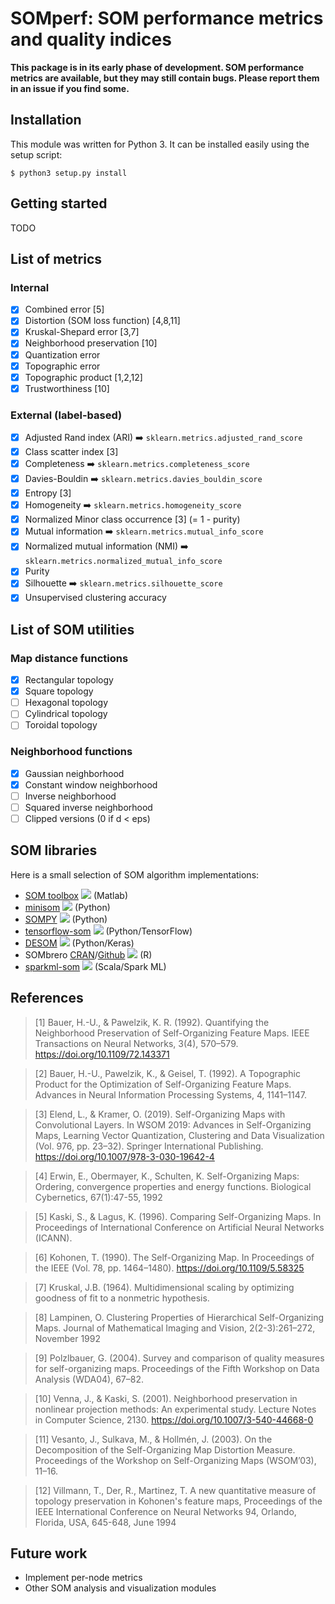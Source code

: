 # SOMperf: SOM performance metrics and quality indices

**This package is in its early phase of development. SOM performance metrics are available, but they may still contain bugs. Please report them in an issue if you find some.**

## Installation

This module was written for Python 3. It can be installed easily using the setup script:

```shell
$ python3 setup.py install
```

## Getting started

TODO

## List of metrics

### Internal

* [x] Combined error [5]
* [x] Distortion (SOM loss function) [4,8,11]
* [x] Kruskal-Shepard error [3,7]
* [x] Neighborhood preservation [10]
* [x] Quantization error
* [x] Topographic error
* [x] Topographic product [1,2,12]
* [x] Trustworthiness [10]

### External (label-based)

* [x] Adjusted Rand index (ARI) :arrow_right: `sklearn.metrics.adjusted_rand_score`
* [x] Class scatter index [3]
* [x] Completeness :arrow_right: `sklearn.metrics.completeness_score`
* [x] Davies-Bouldin :arrow_right: `sklearn.metrics.davies_bouldin_score`
* [x] Entropy [3]
* [x] Homogeneity :arrow_right: `sklearn.metrics.homogeneity_score`
* [x] Normalized Minor class occurrence [3] (= 1 - purity)
* [x] Mutual information :arrow_right: `sklearn.metrics.mutual_info_score`
* [x] Normalized mutual information (NMI) :arrow_right: `sklearn.metrics.normalized_mutual_info_score`
* [x] Purity
* [x] Silhouette :arrow_right: `sklearn.metrics.silhouette_score`
* [x] Unsupervised clustering accuracy 

## List of SOM utilities

### Map distance functions

* [x] Rectangular topology
* [x] Square topology
* [ ] Hexagonal topology
* [ ] Cylindrical topology
* [ ] Toroidal topology

### Neighborhood functions

* [x] Gaussian neighborhood
* [x] Constant window neighborhood
* [ ] Inverse neighborhood
* [ ] Squared inverse neighborhood
* [ ] Clipped versions (0 if d < eps)

## SOM libraries

Here is a small selection of SOM algorithm implementations:

* [SOM toolbox](https://github.com/ilarinieminen/SOM-Toolbox) ![](https://img.shields.io/github/stars/ilarinieminen/SOM-Toolbox.svg?style=social) (Matlab)
* [minisom](https://github.com/JustGlowing/minisom) ![](https://img.shields.io/github/stars/JustGlowing/minisom.svg?style=social) (Python)
* [SOMPY](https://github.com/sevamoo/SOMPY) ![](https://img.shields.io/github/stars/sevamoo/SOMPY.svg?style=social) (Python)
* [tensorflow-som](https://github.com/cgorman/tensorflow-som) ![](https://img.shields.io/github/stars/cgorman/tensorflow-som.svg?style=social) (Python/TensorFlow)
* [DESOM](https://github.com/FlorentF9/DESOM) ![](https://img.shields.io/github/stars/FlorentF9/DESOM.svg?style=social) (Python/Keras)
* SOMbrero [CRAN](https://cran.r-project.org/web/packages/SOMbrero/index.html)/[Github](https://github.com/tuxette/SOMbrero) ![](https://img.shields.io/github/stars/tuxette/SOMbrero.svg?style=social) (R)
* [sparkml-som](https://github.com/FlorentF9/sparkml-som) ![](https://img.shields.io/github/stars/FlorentF9/sparkml-som.svg?style=social) (Scala/Spark ML)

## References

> [1] Bauer, H.-U., & Pawelzik, K. R. (1992). Quantifying the Neighborhood Preservation of Self-Organizing Feature Maps. IEEE Transactions on Neural Networks, 3(4), 570–579. https://doi.org/10.1109/72.143371

> [2] Bauer, H.-U., Pawelzik, K., & Geisel, T. (1992). A Topographic Product for the Optimization of Self-Organizing Feature Maps. Advances in Neural Information Processing Systems, 4, 1141–1147.

> [3] Elend, L., & Kramer, O. (2019). Self-Organizing Maps with Convolutional Layers. In WSOM 2019: Advances in Self-Organizing Maps, Learning Vector Quantization, Clustering and Data Visualization (Vol. 976, pp. 23–32). Springer International Publishing. https://doi.org/10.1007/978-3-030-19642-4

> [4] Erwin, E., Obermayer, K., Schulten, K. Self-Organizing Maps: Ordering, convergence properties and energy functions. Biological Cybernetics, 67(1):47-55, 1992

> [5] Kaski, S., & Lagus, K. (1996). Comparing Self-Organizing Maps. In Proceedings of International Conference on Artificial Neural Networks (ICANN).

> [6] Kohonen, T. (1990). The Self-Organizing Map. In Proceedings of the IEEE (Vol. 78, pp. 1464–1480). https://doi.org/10.1109/5.58325

> [7] Kruskal, J.B. (1964). Multidimensional scaling by optimizing goodness of fit to a nonmetric hypothesis.

> [8] Lampinen, O. Clustering Properties of Hierarchical Self-Organizing Maps. Journal of Mathematical Imaging and Vision, 2(2-3):261–272, November 1992

> [9] Polzlbauer, G. (2004). Survey and comparison of quality measures for self-organizing maps. Proceedings of the Fifth Workshop on Data Analysis (WDA04), 67–82.

> [10] Venna, J., & Kaski, S. (2001). Neighborhood preservation in nonlinear projection methods: An experimental study. Lecture Notes in Computer Science, 2130. https://doi.org/10.1007/3-540-44668-0

> [11] Vesanto, J., Sulkava, M., & Hollmén, J. (2003). On the Decomposition of the Self-Organizing Map Distortion Measure. Proceedings of the Workshop on Self-Organizing Maps (WSOM’03), 11–16.

> [12] Villmann, T., Der, R., Martinez, T. A new quantitative measure of topology preservation in Kohonen's feature maps, Proceedings of the IEEE International Conference on Neural Networks 94, Orlando, Florida, USA, 645-648, June 1994

## Future work

* Implement per-node metrics
* Other SOM analysis and visualization modules
